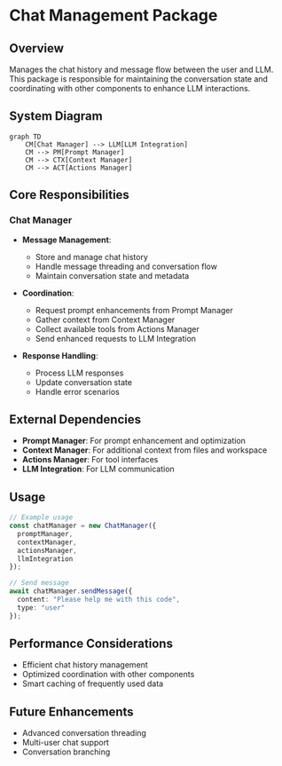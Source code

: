# Chat Management Package

## Overview

Manages the chat history and message flow between the user and LLM. This package is responsible for maintaining the conversation state and coordinating with other components to enhance LLM interactions.

## System Diagram

```mermaid
graph TD
    CM[Chat Manager] --> LLM[LLM Integration]
    CM --> PM[Prompt Manager]
    CM --> CTX[Context Manager]
    CM --> ACT[Actions Manager]
```

## Core Responsibilities

### Chat Manager

- **Message Management**:
  - Store and manage chat history
  - Handle message threading and conversation flow
  - Maintain conversation state and metadata

- **Coordination**:
  - Request prompt enhancements from Prompt Manager
  - Gather context from Context Manager
  - Collect available tools from Actions Manager
  - Send enhanced requests to LLM Integration

- **Response Handling**:
  - Process LLM responses
  - Update conversation state
  - Handle error scenarios

## External Dependencies

- **Prompt Manager**: For prompt enhancement and optimization
- **Context Manager**: For additional context from files and workspace
- **Actions Manager**: For tool interfaces
- **LLM Integration**: For LLM communication

## Usage

```typescript
// Example usage
const chatManager = new ChatManager({
  promptManager,
  contextManager,
  actionsManager,
  llmIntegration
});

// Send message
await chatManager.sendMessage({
  content: "Please help me with this code",
  type: "user"
});
```

## Performance Considerations

- Efficient chat history management
- Optimized coordination with other components
- Smart caching of frequently used data

## Future Enhancements

- Advanced conversation threading
- Multi-user chat support
- Conversation branching
